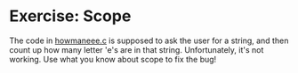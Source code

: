 # Exercise: Scope

The code in [howmaneee.c](./howmaneee.c) is supposed to ask the user for a string, and then count up 
how many letter 'e's are in that string. Unfortunately, it's not working. Use what you know about scope to
fix the bug!
